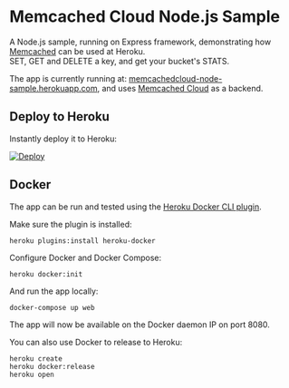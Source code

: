 # Memcached Cloud Node.js Sample

A Node.js sample, running on Express framework, demonstrating how [Memcached](http://memcached.org/) can be used at Heroku.<br />
SET, GET and DELETE a key, and get your bucket's STATS.

The app is currently running at: [memcachedcloud-node-sample.herokuapp.com](http://memcachedcloud-node-sample.herokuapp.com), and uses [Memcached Cloud](https://addons.heroku.com/memcachedcloud) as a backend.

## Deploy to Heroku

Instantly deploy it to Heroku:

[![Deploy](https://www.herokucdn.com/deploy/button.png)](https://heroku.com/deploy?template=https://github.com/RedisLabs/memcachedcloud-node-sample)

## Docker

The app can be run and tested using the [Heroku Docker CLI plugin](https://devcenter.heroku.com/articles/introduction-local-development-with-docker).

Make sure the plugin is installed:

    heroku plugins:install heroku-docker

Configure Docker and Docker Compose:

    heroku docker:init

And run the app locally:

    docker-compose up web

The app will now be available on the Docker daemon IP on port 8080.

You can also use Docker to release to Heroku:

    heroku create
    heroku docker:release
    heroku open
